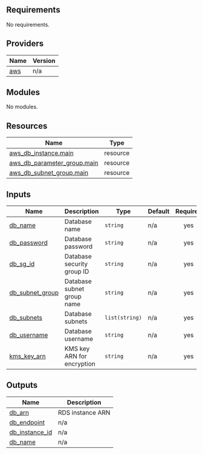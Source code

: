 ## Requirements

No requirements.

## Providers

| Name | Version |
|------|---------|
| <a name="provider_aws"></a> [aws](#provider\_aws) | n/a |

## Modules

No modules.

## Resources

| Name | Type |
|------|------|
| [aws_db_instance.main](https://registry.terraform.io/providers/hashicorp/aws/latest/docs/resources/db_instance) | resource |
| [aws_db_parameter_group.main](https://registry.terraform.io/providers/hashicorp/aws/latest/docs/resources/db_parameter_group) | resource |
| [aws_db_subnet_group.main](https://registry.terraform.io/providers/hashicorp/aws/latest/docs/resources/db_subnet_group) | resource |

## Inputs

| Name | Description | Type | Default | Required |
|------|-------------|------|---------|:--------:|
| <a name="input_db_name"></a> [db\_name](#input\_db\_name) | Database name | `string` | n/a | yes |
| <a name="input_db_password"></a> [db\_password](#input\_db\_password) | Database password | `string` | n/a | yes |
| <a name="input_db_sg_id"></a> [db\_sg\_id](#input\_db\_sg\_id) | Database security group ID | `string` | n/a | yes |
| <a name="input_db_subnet_group"></a> [db\_subnet\_group](#input\_db\_subnet\_group) | Database subnet group name | `string` | n/a | yes |
| <a name="input_db_subnets"></a> [db\_subnets](#input\_db\_subnets) | Database subnets | `list(string)` | n/a | yes |
| <a name="input_db_username"></a> [db\_username](#input\_db\_username) | Database username | `string` | n/a | yes |
| <a name="input_kms_key_arn"></a> [kms\_key\_arn](#input\_kms\_key\_arn) | KMS key ARN for encryption | `string` | n/a | yes |

## Outputs

| Name | Description |
|------|-------------|
| <a name="output_db_arn"></a> [db\_arn](#output\_db\_arn) | RDS instance ARN |
| <a name="output_db_endpoint"></a> [db\_endpoint](#output\_db\_endpoint) | n/a |
| <a name="output_db_instance_id"></a> [db\_instance\_id](#output\_db\_instance\_id) | n/a |
| <a name="output_db_name"></a> [db\_name](#output\_db\_name) | n/a |
